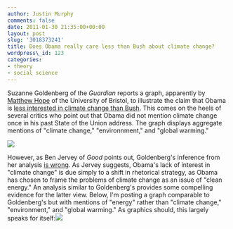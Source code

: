 ```yaml
---
author: Justin Murphy
comments: false
date: 2011-01-30 21:35:00+00:00
layout: post
slug: '3018373241'
title: Does Obama really care less than Bush about climate change?
wordpress\_id: 123
categories:
- theory
- social science
---
```


Suzanne Goldenberg of the _Guardian_ reports a graph, apparently by [Matthew Hope][1] of the University of Bristol, to illustrate the claim that Obama is [less interested in climate change than Bush][2]. This comes on the heels of several critics who point out that Obama did not mention climate change once in his past State of the Union address. The graph displays aggregate mentions of "climate change," "environnment," and "global warming."




[![][image-1]][3]




However, as Ben Jervey of _Good_ points out, Goldenberg's inference from her analysis [is wrong][4]. As Jervey suggests, Obama's lack of interest in "climate change" is due simply to a shift in rhetorical strategy, as Obama has chosen to frame the problems of climate change as an issue of "clean energy." An analysis similar to Goldenberg's provides some compelling evidence for the latter view. Below, I'm posting a graph comparable to Goldenberg's but with mentions of "energy" rather than "climate change," "environment," and "global warming." As graphics should, this largely speaks for itself:![][image-2]

[1]:	http://www.bris.ac.uk/spais/people/person/148552
[2]:	http://www.guardian.co.uk/environment/2011/jan/26/climate-change-obama-bush
[3]:	http://www.guardian.co.uk/environment/2011/jan/26/climate-change-obama-bush
[4]:	http://www.guardian.co.uk/environment/2011/jan/26/climate-change-obama-bush

[image-1]:	http://media.tumblr.com/tumblr_lfutfsoliB1qz9517.jpg
[image-2]:	http://media.tumblr.com/tumblr_lfuudeGs1v1qz9517.png